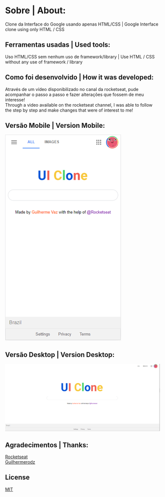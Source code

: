 # Sobre | About:
Clone da Interface do Google usando apenas HTML/CSS | Google Interface clone using only HTML / CSS

## Ferramentas usadas | Used tools:

Uso HTML/CSS sem nenhum uso de framework/library | Use HTML / CSS without any use of framework / library

## Como foi desenvolvido | How it was developed:

Através de um vídeo disponibilizado no canal da rocketseat, pude acompanhar o passo a passo e fazer alterações que fossem de meu interesse!<br>
Through a video available on the rocketseat channel, I was able to follow the step by step and make changes that were of interest to me!

## Versão Mobile | Version Mobile:
<img src="./public/images/uiclonemobile.PNG">

## Versão Desktop | Version Desktop:
<img src="./public/images/uiclonedesktop.PNG">

## Agradecimentos | Thanks:
[Rocketseat](https://www.youtube.com/watch?v=KgjzE1Sxtq0)<br>
[Guilhermerodz](https://github.com/guilhermerodz)

## License
[MIT](https://choosealicense.com/licenses/mit/)
